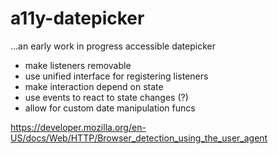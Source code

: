 # a11y-datepicker

...an early work in progress accessible datepicker


- make listeners removable
- use unified interface for registering listeners
- make interaction depend on state
- use events to react to state changes (?)
- allow for custom date manipulation funcs

https://developer.mozilla.org/en-US/docs/Web/HTTP/Browser_detection_using_the_user_agent